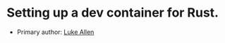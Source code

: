# Setting up a dev container for Rust.

* Primary author: [Luke Allen](https://github.com/LukeAllen13)
